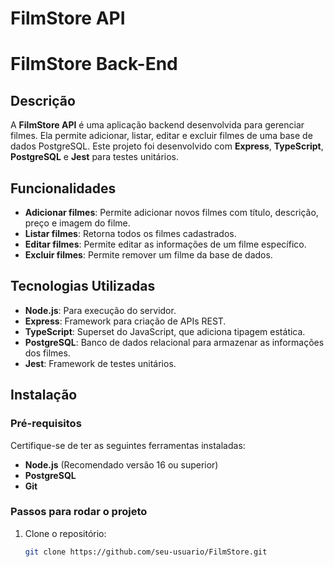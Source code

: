 # FilmStore API
# FilmStore Back-End

## Descrição
A **FilmStore API** é uma aplicação backend desenvolvida para gerenciar filmes. Ela permite adicionar, listar, editar e excluir filmes de uma base de dados PostgreSQL. Este projeto foi desenvolvido com **Express**, **TypeScript**, **PostgreSQL** e **Jest** para testes unitários.

## Funcionalidades
- **Adicionar filmes**: Permite adicionar novos filmes com título, descrição, preço e imagem do filme.
- **Listar filmes**: Retorna todos os filmes cadastrados.
- **Editar filmes**: Permite editar as informações de um filme específico.
- **Excluir filmes**: Permite remover um filme da base de dados.

## Tecnologias Utilizadas
- **Node.js**: Para execução do servidor.
- **Express**: Framework para criação de APIs REST.
- **TypeScript**: Superset do JavaScript, que adiciona tipagem estática.
- **PostgreSQL**: Banco de dados relacional para armazenar as informações dos filmes.
- **Jest**: Framework de testes unitários.

## Instalação

### Pré-requisitos
Certifique-se de ter as seguintes ferramentas instaladas:
- **Node.js** (Recomendado versão 16 ou superior)
- **PostgreSQL**
- **Git**

### Passos para rodar o projeto

1. Clone o repositório:

   ```bash
   git clone https://github.com/seu-usuario/FilmStore.git
